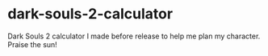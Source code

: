# dark-souls-2-calculator
Dark Souls 2 calculator I made before release to help me plan my character. Praise the sun!
